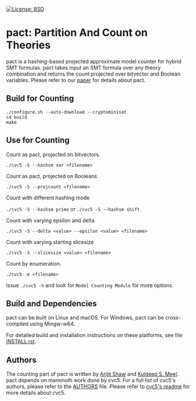 [![License: BSD](
    https://img.shields.io/badge/License-BSD%203--Clause-blue.svg)](
        https://opensource.org/licenses/BSD-3-Clause)

pact: Partition And Count on Theories
===============================================================================

pact is a hashing-based projected approximate model counter for hybrid SMT formulas. pact takes input an SMT formula over any theory combination and returns the count projected over bitvector and Boolean variables. Please refer to our [paper](https://arijitsh.github.io/assets/pdf/DAC25-count-beyond-discrete.pdf) for details about pact.

## Build for Counting

```
./configure.sh --auto-download --cryptominisat 
cd build
make
```

## Use for Counting


Count as pact, projected on bitvectors.

`./cvc5 -S --hashsm xor <filename>`

Count as pact, projected on Booleans

`./cvc5 -S --projcount <filename>`

Count with different hashing mode

`./cvc5 -S --hashsm prime` or `./cvc5 -S --hashsm shift`

Count with varying epsilon and delta

`./cvc5 -S --delta <value> --epsilon <value> <filename>`

Count with varying starting slicesize

`./cvc5 -S --slicesize <value> <filename>`


Count by enumeration.

`./cvc5 -e <filename>`

Issue `./cvc5 -h` and look for `Model Counting Module` for more options.

Build and Dependencies
-------------------------------------------------------------------------------

pact can be built on Linux and macOS.  For Windows, pact can be cross-compiled using Mingw-w64.

For detailed build and installation instructions on these platforms, see file [INSTALL.rst](https://github.com/cvc5/cvc5/blob/main/INSTALL.rst).

Authors
-------------------------------------------------------------------------------
The counting part of pact is written by [Arijit Shaw](arijitsh.github.io) and [Kuldeep S. Meel](cs.toronto/edu/~meel). pact depends on mammoth work done by cvc5. For a full list of cvc5's authors, please refer to the [AUTHORS](https://github.com/cvc5/cvc5/blob/main/AUTHORS) file. Please refer to [cvc5's readme](README-cvc5.md) for more details about cvc5.

